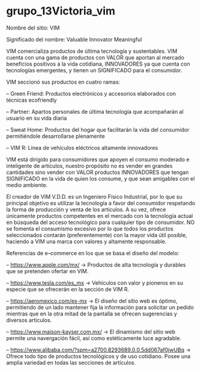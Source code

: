 # grupo_13Victoria_vim

Nombre del sitio: VIM

Significado del nombre: Valuable Innovator Meaningful

VIM comercializa productos de última tecnología y sustentables. VIM cuenta con una gama de productos con VALOR que aportan al mercado 
beneficios positivos a la vida cotidiana, INNOVADORES ya que cuenta con tecnologías emergentes, y tienen un SIGNIFICADO para el consumidor.

VIM seccionó sus productos en cuatro ramas:

– Green Friend: Productos electrónicos y accesorios elaborados con técnicas ecofriendly

– Partner: Apartos personales de última tecnología que acompañarán al usuario en su vida diaria

– Sweat Home: Productos del hogar que facilitarán la vida del consumidor permitiéndole desarrollarse plenamente

– VIM R: Línea de vehículos eléctricos altamente innovadores
  
VIM está dirigido para consumidores que apoyen el consumo moderado e inteligente de artículos, nuestro propósito no es vender en grandes cantidades
sino vender con VALOR productos INNOVADORES que tengan SIGNIFICADO en la vida de quien los consume, y que sean amigables con el medio ambiente.

El creador de VIM V.D.D. es un Ingeniero Físico Industrial, por lo que su principal objetivo es utilizar la tecnología a favor del consumidor
respetando la forma de producción y venta de los artículos. A su vez, ofrece únicamente productos competentes en el mercado con la tecnología actual
en búsqueda del acceso tecnológico para cualquier tipo de consumidor. NO se fomenta el consumismo excesivo por lo que todos los productos seleccionados
contarán (preferentemente) con la mayor vida útil posible, haciendo a VIM una marca con valores y altamente responsable.

Referencias de e–commerce en los que se basa el diseño del modelo:

– https://www.apple.com/mx/ -> Productos de alta tecnología y durables que se pretenden ofertar en VIM.

– https://www.tesla.com/es_mx -> Vehículos con valor y pioneros en su especie que se ofrecerán en la sección de VIM R.

– https://aeromexico.com/es-mx -> El diseño del sitio web es óptimo, permitiendo de un lado mantener fija la información para solicitar un pedido
mientras que en la otra mitad de la pantalla se ofrecen sugerencias y diversos artículos.

– https://www.maison-kayser.com.mx/ -> El dinamismo del sitio web permite una navergación fácil, así como estéticamente luce agradable.

– https://www.alibaba.com/?spm=a2700.8293689.0.0.5dd067af0jwUBq -> Ofrece todo tipo de productos tecnológicos y de uso cotidiano. Posee una amplia
variedad en todas las secciones de artículos.


